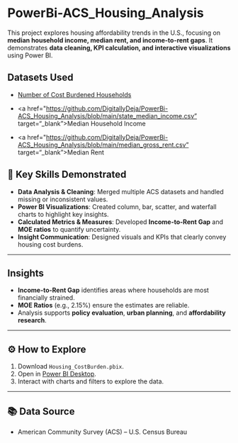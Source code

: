 # PowerBi-ACS_Housing_Analysis

This project explores housing affordability trends in the U.S., focusing on **median household income, median rent, and income-to-rent gaps**. It demonstrates **data cleaning, KPI calculation, and interactive visualizations** using Power BI.  

## Datasets Used
- <a href="https://github.com/DigitallyDeja/PowerBi-ACS_Housing_Analysis/blob/main/income_percentage.csv” target=“_blank">Number of Cost Burdened Households</a>

- <a href="https://github.com/DigitallyDeja/PowerBi-ACS_Housing_Analysis/blob/main/state_median_income.csv” target=“_blank”>Median Household Income</a>

- <a href="https://github.com/DigitallyDeja/PowerBi-ACS_Housing_Analysis/blob/main/median_gross_rent.csv” target=“_blank”>Median Rent</a>

## 🔑 Key Skills Demonstrated
- **Data Analysis & Cleaning**: Merged multiple ACS datasets and handled missing or inconsistent values.  
- **Power BI Visualizations**: Created column, bar, scatter, and waterfall charts to highlight key insights.  
- **Calculated Metrics & Measures**: Developed **Income-to-Rent Gap** and **MOE ratios** to quantify uncertainty.  
- **Insight Communication**: Designed visuals and KPIs that clearly convey housing cost burdens.  

---

## Insights
- **Income-to-Rent Gap** identifies areas where households are most financially strained.  
- **MOE Ratios** (e.g., 2.15%) ensure the estimates are reliable.  
- Analysis supports **policy evaluation**, **urban planning**, and **affordability research**.  

---

## ⚙️ How to Explore
1. Download `Housing_CostBurden.pbix`.  
2. Open in [Power BI Desktop](https://powerbi.microsoft.com/desktop/).  
3. Interact with charts and filters to explore the data.  

---

## 📚 Data Source
- American Community Survey (ACS) – U.S. Census Bureau  

